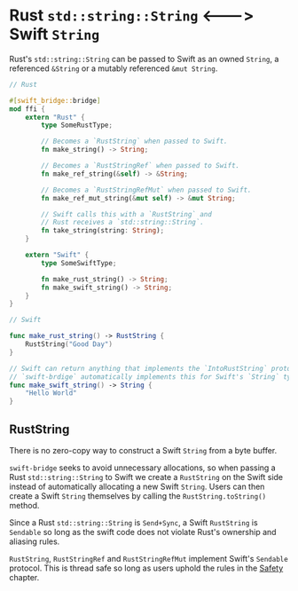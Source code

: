 # Rust `std::string::String` <---> Swift `String`

Rust's `std::string::String` can be passed to Swift as an owned `String`, a referenced `&String` or a mutably referenced
`&mut String`.

```rust
// Rust

#[swift_bridge::bridge]
mod ffi {
    extern "Rust" {
        type SomeRustType;

        // Becomes a `RustString` when passed to Swift.
        fn make_string() -> String;

        // Becomes a `RustStringRef` when passed to Swift.
        fn make_ref_string(&self) -> &String;

        // Becomes a `RustStringRefMut` when passed to Swift.
        fn make_ref_mut_string(&mut self) -> &mut String;

        // Swift calls this with a `RustString` and
        // Rust receives a `std::string::String`.
        fn take_string(string: String);
    }

    extern "Swift" {
        type SomeSwiftType;

        fn make_rust_string() -> String;
        fn make_swift_string() -> String;
    }
}
```

```swift
// Swift

func make_rust_string() -> RustString {
    RustString("Good Day")
}

// Swift can return anything that implements the `IntoRustString` protocol.
// `swift-brdige` automatically implements this for Swift's `String` type.
func make_swift_string() -> String {
    "Hello World"
}
```

## RustString

There is no zero-copy way to construct a Swift `String` from a byte buffer.

`swift-bridge` seeks to avoid unnecessary allocations, so when passing a Rust `std::string::String` to Swift we create
a `RustString` on the Swift side instead of automatically allocating a new Swift `String`.
Users can then create a Swift `String` themselves by calling the `RustString.toString()` method.

Since a Rust `std::string::String` is `Send+Sync`, a Swift `RustString` is `Sendable` so long as the swift code does not
violate Rust's ownership and aliasing rules.

`RustString`, `RustStringRef` and `RustStringRefMut` implement Swift's `Sendable` protocol.
This is thread safe so long as users uphold the rules in the [Safety](../../safety/README.md) chapter.